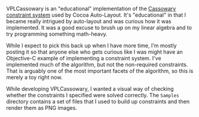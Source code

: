 VPLCassowary is an "educational" implementation of the [Cassowary constraint system](http://www.cs.washington.edu/research/constraints/cassowary/) used by Cocoa Auto-Layout. It's "educational" in that I became really intrigued by auto-layout and was curious how it was implemented. It was a good excuse to brush up on my linear algebra and to try programming something math-heavy.

While I expect to pick this back up when I have more time, I'm mostly posting it so that anyone else who gets curious like I was might have an Objective-C example of implementing a constraint system. I've implemented much of the algorithm, but not the non-required constraints. That is arguably one of the most important facets of the algorithm, so this is merely a toy right now.

While developing VPLCassowary, I wanted a visual way of checking whether the constraints I specified were solved correctly. The `Samples` directory contains a set of files that I used to build up constraints and then render them as PNG images.